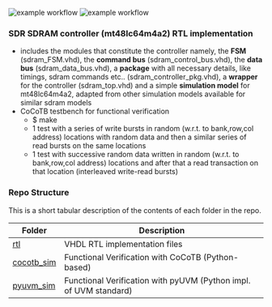 ![example workflow](https://github.com/npatsiatzis/sdram_controller/actions/workflows/regression.yml/badge.svg)
![example workflow](https://github.com/npatsiatzis/sdram_controller/actions/workflows/coverage.yml/badge.svg)

### SDR SDRAM controller (mt48lc64m4a2) RTL implementation

- includes the modules that constitute the controller namely, the **FSM** (sdram_FSM.vhd), the **command bus** (sdram_control_bus.vhd), the **data bus** (sdram_data_bus.vhd), a **package** with all necessary details, like timings, sdram commands etc.. (sdram_controller_pkg.vhd), a **wrapper** for the controller (sdram_top.vhd)  and a simple **simulation model** for mt48lc64m4a2, adapted from other simulation models available for similar sdram models
- CoCoTB testbench for functional verification
    - $ make
    - 1 test with a series of write bursts in random (w.r.t. to bank,row,col address) locations with random data and then a similar series of read bursts on the same locations
    - 1 test with successive random data written in random (w.r.t. to bank,row,col address) locations 
    and after that a read transaction on that location (interleaved write-read bursts)


### Repo Structure

This is a short tabular description of the contents of each folder in the repo.

| Folder | Description |
| ------ | ------ |
| [rtl](https://github.com/npatsiatzis/sdram_controller/tree/main/rtl/VHDL) | VHDL RTL implementation files |
| [cocotb_sim](https://github.com/npatsiatzis/sdram_controller/tree/main/cocotb_sim) | Functional Verification with CoCoTB (Python-based) |
| [pyuvm_sim](https://github.com/npatsiatzis/sdram_controller/tree/main/pyuvm_sim) | Functional Verification with pyUVM (Python impl. of UVM standard) |

<!-- 
This is the tree view of the strcture of the repo.
<pre>
<font size = "2">
.
├── <font size = "4"><b><a href="https://github.com/npatsiatzis/sdram_controller/tree/main/rtl">rtl</a></b> </font>
│   └── VHD files
├── <font size = "4"><b><a href="https://github.com/npatsiatzis/sdram_controller/tree/main/cocotb_sim">cocotb_sim</a></b></font>
│   ├── Makefile
│   └── python files
└── <font size = "4"><b><a 
 href="https://github.com/npatsiatzis/sdram_controller/tree/main/pyuvm_sim">pyuvm_sim</a></b></font>
    ├── Makefile
    └── python files
</pre> -->